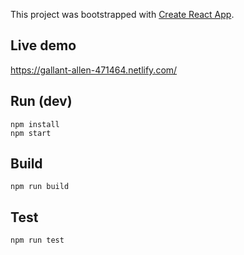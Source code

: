 This project was bootstrapped with [Create React App](https://github.com/facebook/create-react-app).

## Live demo

https://gallant-allen-471464.netlify.com/

## Run (dev)

```
npm install
npm start
```

## Build

```
npm run build
```

## Test

```
npm run test
```
